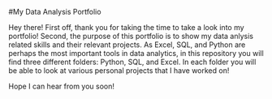 #My Data Analysis Portfolio

Hey there! First off, thank you for taking the time to take a look into my portfolio!
Second, the purpose of this portfolio is to show my data anlysis related skills and their relevant projects.
As Excel, SQL, and Python are perhaps the most important tools in data analytics, in this repository you will find three different folders: Python, SQL, and Excel.
In each folder you will be able to look at various personal projects that I have worked on!

Hope I can hear from you soon!
